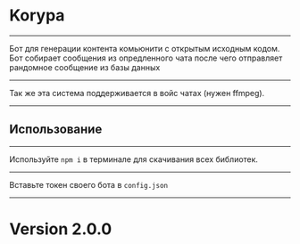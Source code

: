 # Korypa

---

Бот для генерации контента комьюнити с открытым исходным кодом. Бот собирает сообщения из опредленного чата после чего отправляет рандомное сообщение из базы данных

---

Так же эта система поддерживается в войс чатах (нужен ffmpeg).

---

## Использование

---

Используйте `npm i` в терминале для скачивания всех библиотек. 

---

Вставьте токен своего бота в `config.json`

---

# Version 2.0.0
